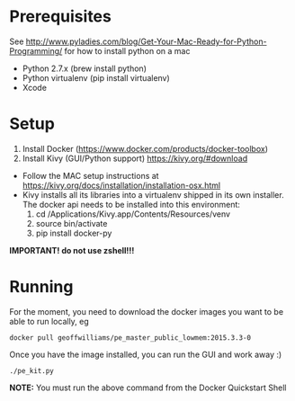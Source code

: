 # Prerequisites
See http://www.pyladies.com/blog/Get-Your-Mac-Ready-for-Python-Programming/ for
how to install python on a mac 
* Python 2.7.x (brew install python)
* Python virtualenv (pip install virtualenv)
* Xcode 

# Setup
1.  Install Docker (https://www.docker.com/products/docker-toolbox)
2.  Install Kivy (GUI/Python support) https://kivy.org/#download
  * Follow the MAC setup instructions at https://kivy.org/docs/installation/installation-osx.html
  * Kivy installs all its libraries into a virtualenv shipped in its own 
    installer.  The docker api needs to be installed into this environment:
    1.  cd /Applications/Kivy.app/Contents/Resources/venv 
    2.  source bin/activate
    3.  pip install docker-py

**IMPORTANT! do not use zshell!!!**

# Running
For the moment, you need to download the docker images you want to be able to
run locally, eg

```
docker pull geoffwilliams/pe_master_public_lowmem:2015.3.3-0
```

Once you have the image installed, you can run the GUI and work away :)
```
./pe_kit.py
```
**NOTE:** You must run the above command from the Docker Quickstart Shell


